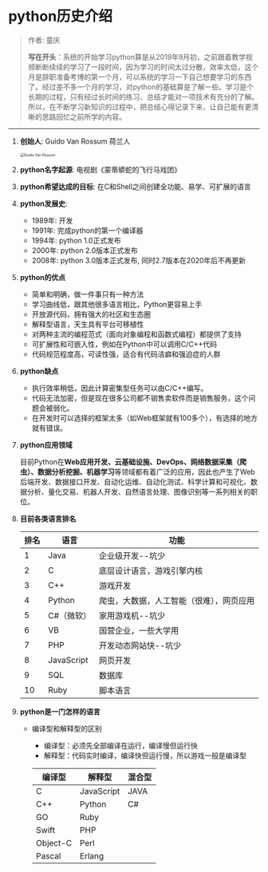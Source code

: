 # python历史介绍

> 作者:  童庆
>
> **写在开头**：系统的开始学习python算是从2019年9月初，之前跟着教学视频断断续续的学习了一段时间，因为学习的时间太过分散，效率太低，这个月是辞职准备考博的第一个月，可以系统的学习一下自己想要学习的东西了。经过差不多一个月的学习，对python的基础算是了解一些。学习是个长期的过程，只有经过长时间的练习、总结才能对一项技术有充分的了解。所以，在不断学习新知识的过程中，把总结心得记录下来，让自己能有更清晰的思路回忆之前所学的内容。

***

1. **创始人**:  Guido Van Rossum  荷兰人

   <img src="D:\自我学习\python\python学习笔记\images\Guido Van Rossum.jpg" alt="Guido Van Rossum" style="zoom:50%;" />

2. **python名字起源**:   电视剧《蒙蒂蟒蛇的飞行马戏团》 

3. **python希望达成的目标**:   在C和Shell之间创建全功能、易学、可扩展的语言

4. **python发展史**:

   - 1989年:  开发
   - 1991年:  完成python的第一个编译器
   - 1994年:  python  1.0正式发布
   - 2000年:  python  2.0版本正式发布
   - 2008年:  python  3.0版本正式发布,  同时2.7版本在2020年后不再更新

5. **python的优点**

   - 简单和明确，做一件事只有一种方法
   - 学习曲线低，跟其他很多语言相比，Python更容易上手
   - 开放源代码，拥有强大的社区和生态圈
   - 解释型语言，天生具有平台可移植性
   - 对两种主流的编程范式（面向对象编程和函数式编程）都提供了支持
   - 可扩展性和可嵌入性，例如在Python中可以调用C/C++代码
   - 代码规范程度高，可读性强，适合有代码洁癖和强迫症的人群

6. **python缺点**

   - 执行效率稍低，因此计算密集型任务可以由C/C++编写。
   - 代码无法加密，但是现在很多公司都不销售卖软件而是销售服务，这个问题会被弱化。
   - 在开发时可以选择的框架太多（如Web框架就有100多个），有选择的地方就有错误。

7. **python应用领域**

   目前Python在**Web应用开发、云基础设施、DevOps、网络数据采集（爬虫）、数据分析挖掘、机器学习**等领域都有着广泛的应用，因此也产生了Web后端开发、数据接口开发、自动化运维、自动化测试、科学计算和可视化、数据分析、量化交易、机器人开发、自然语言处理、图像识别等一系列相关的职位。
   
8. **目前各类语言排名**

   | 排名 | 语言       | 功能                                     |
   | ---- | ---------- | ---------------------------------------- |
   | 1    | Java       | 企业级开发--坑少                         |
   | 2    | C          | 底层设计语言，游戏引擎内核               |
   | 3    | C++        | 游戏开发                                 |
   | 4    | Python     | 爬虫，大数据，人工智能（很难），网页应用 |
   | 5    | C#（微软） | 家用游戏机--坑少                         |
   | 6    | VB         | 国营企业，一些大学用                     |
   | 7    | PHP        | 开发动态网站快--坑少                     |
   | 8    | JavaScript | 网页开发                                 |
   | 9    | SQL        | 数据库                                   |
   | 10   | Ruby       | 脚本语言                                 |

9. **python是一门怎样的语言**

   - 编译型和解释型的区别

     - 编译型：必须先全部编译在运行，编译慢但运行快
     - 解释型：代码实时编译，编译快但运行慢，所以游戏一般是编译型

     | 编译型   | 解释型     | 混合型 |
     | -------- | ---------- | ------ |
     | C        | JavaScript | JAVA   |
     | C++      | Python     | C#     |
     | GO       | Ruby       |        |
     | Swift    | PHP        |        |
     | Object-C | Perl       |        |
     | Pascal   | Erlang     |        |


